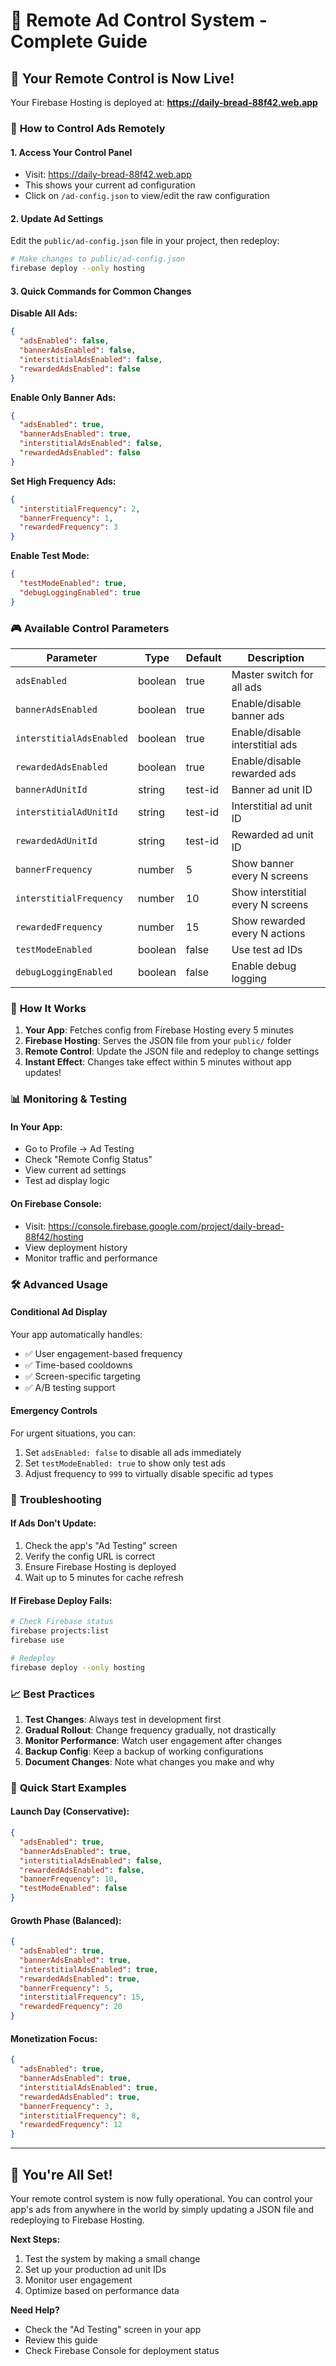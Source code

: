 # 🎯 Remote Ad Control System - Complete Guide

## 🚀 **Your Remote Control is Now Live!**

Your Firebase Hosting is deployed at: **https://daily-bread-88f42.web.app**

### 📱 **How to Control Ads Remotely**

#### **1. Access Your Control Panel**
- Visit: https://daily-bread-88f42.web.app
- This shows your current ad configuration
- Click on `/ad-config.json` to view/edit the raw configuration

#### **2. Update Ad Settings**
Edit the `public/ad-config.json` file in your project, then redeploy:

```bash
# Make changes to public/ad-config.json
firebase deploy --only hosting
```

#### **3. Quick Commands for Common Changes**

**Disable All Ads:**
```json
{
  "adsEnabled": false,
  "bannerAdsEnabled": false,
  "interstitialAdsEnabled": false,
  "rewardedAdsEnabled": false
}
```

**Enable Only Banner Ads:**
```json
{
  "adsEnabled": true,
  "bannerAdsEnabled": true,
  "interstitialAdsEnabled": false,
  "rewardedAdsEnabled": false
}
```

**Set High Frequency Ads:**
```json
{
  "interstitialFrequency": 2,
  "bannerFrequency": 1,
  "rewardedFrequency": 3
}
```

**Enable Test Mode:**
```json
{
  "testModeEnabled": true,
  "debugLoggingEnabled": true
}
```

### 🎮 **Available Control Parameters**

| Parameter | Type | Default | Description |
|-----------|------|---------|-------------|
| `adsEnabled` | boolean | true | Master switch for all ads |
| `bannerAdsEnabled` | boolean | true | Enable/disable banner ads |
| `interstitialAdsEnabled` | boolean | true | Enable/disable interstitial ads |
| `rewardedAdsEnabled` | boolean | true | Enable/disable rewarded ads |
| `bannerAdUnitId` | string | test-id | Banner ad unit ID |
| `interstitialAdUnitId` | string | test-id | Interstitial ad unit ID |
| `rewardedAdUnitId` | string | test-id | Rewarded ad unit ID |
| `bannerFrequency` | number | 5 | Show banner every N screens |
| `interstitialFrequency` | number | 10 | Show interstitial every N screens |
| `rewardedFrequency` | number | 15 | Show rewarded every N actions |
| `testModeEnabled` | boolean | false | Use test ad IDs |
| `debugLoggingEnabled` | boolean | false | Enable debug logging |

### 🔄 **How It Works**

1. **Your App**: Fetches config from Firebase Hosting every 5 minutes
2. **Firebase Hosting**: Serves the JSON file from your `public/` folder
3. **Remote Control**: Update the JSON file and redeploy to change settings
4. **Instant Effect**: Changes take effect within 5 minutes without app updates!

### 📊 **Monitoring & Testing**

#### **In Your App:**
- Go to Profile → Ad Testing
- Check "Remote Config Status"
- View current ad settings
- Test ad display logic

#### **On Firebase Console:**
- Visit: https://console.firebase.google.com/project/daily-bread-88f42/hosting
- View deployment history
- Monitor traffic and performance

### 🛠 **Advanced Usage**

#### **Conditional Ad Display**
Your app automatically handles:
- ✅ User engagement-based frequency
- ✅ Time-based cooldowns
- ✅ Screen-specific targeting
- ✅ A/B testing support

#### **Emergency Controls**
For urgent situations, you can:
1. Set `adsEnabled: false` to disable all ads immediately
2. Set `testModeEnabled: true` to show only test ads
3. Adjust frequency to `999` to virtually disable specific ad types

### 🔧 **Troubleshooting**

#### **If Ads Don't Update:**
1. Check the app's "Ad Testing" screen
2. Verify the config URL is correct
3. Ensure Firebase Hosting is deployed
4. Wait up to 5 minutes for cache refresh

#### **If Firebase Deploy Fails:**
```bash
# Check Firebase status
firebase projects:list
firebase use

# Redeploy
firebase deploy --only hosting
```

### 📈 **Best Practices**

1. **Test Changes**: Always test in development first
2. **Gradual Rollout**: Change frequency gradually, not drastically
3. **Monitor Performance**: Watch user engagement after changes
4. **Backup Config**: Keep a backup of working configurations
5. **Document Changes**: Note what changes you make and why

### 🎯 **Quick Start Examples**

#### **Launch Day (Conservative):**
```json
{
  "adsEnabled": true,
  "bannerAdsEnabled": true,
  "interstitialAdsEnabled": false,
  "rewardedAdsEnabled": false,
  "bannerFrequency": 10,
  "testModeEnabled": false
}
```

#### **Growth Phase (Balanced):**
```json
{
  "adsEnabled": true,
  "bannerAdsEnabled": true,
  "interstitialAdsEnabled": true,
  "rewardedAdsEnabled": true,
  "bannerFrequency": 5,
  "interstitialFrequency": 15,
  "rewardedFrequency": 20
}
```

#### **Monetization Focus:**
```json
{
  "adsEnabled": true,
  "bannerAdsEnabled": true,
  "interstitialAdsEnabled": true,
  "rewardedAdsEnabled": true,
  "bannerFrequency": 3,
  "interstitialFrequency": 8,
  "rewardedFrequency": 12
}
```

---

## 🎉 **You're All Set!**

Your remote control system is now fully operational. You can control your app's ads from anywhere in the world by simply updating a JSON file and redeploying to Firebase Hosting.

**Next Steps:**
1. Test the system by making a small change
2. Set up your production ad unit IDs
3. Monitor user engagement
4. Optimize based on performance data

**Need Help?**
- Check the "Ad Testing" screen in your app
- Review this guide
- Check Firebase Console for deployment status
